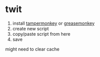 # twit

1. install [tampermonkey](https://www.tampermonkey.net/) or [greasemonkey](https://addons.mozilla.org/en-GB/firefox/addon/greasemonkey/)
2. create new script
3. copy/paste script from here
4. save

might need to clear cache
